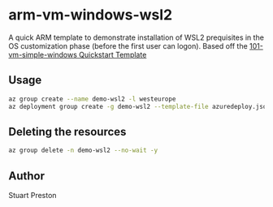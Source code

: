 # arm-vm-windows-wsl2

A quick ARM template to demonstrate installation of WSL2 prequisites in the OS customization phase (before the first user can logon). Based off the [101-vm-simple-windows Quickstart Template](https://github.com/Azure/azure-quickstart-templates/tree/master/101-vm-simple-windows)

## Usage

```sh
az group create --name demo-wsl2 -l westeurope
az deployment group create -g demo-wsl2 --template-file azuredeploy.json --parameters azuredeploy.parameters.json --parameters adminUsername=azureuser --parameters adminPassword=YOURADMINPASSWORD --parameters dnsLabelPrefix=sp2020112400
```

## Deleting the resources

```sh
az group delete -n demo-wsl2 --no-wait -y
```

## Author

Stuart Preston